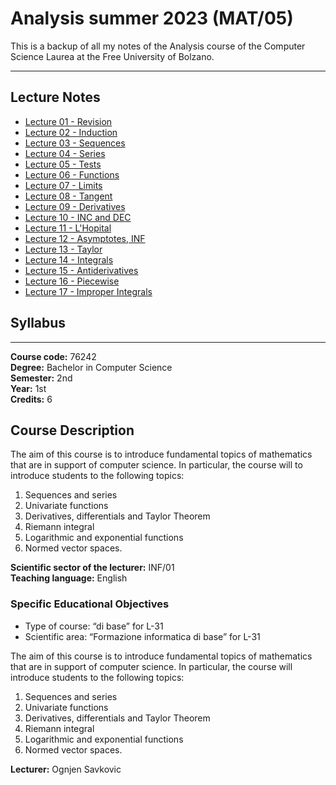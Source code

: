 # Analysis summer 2023 (MAT/05)
This is a backup of all my notes of the Analysis course of the Computer Science Laurea at the Free University of Bolzano.

---

## Lecture Notes


- [Lecture 01 - Revision](./Lecture%2001%20-%20Revision.pdf)
- [Lecture 02 - Induction](./Lecture%2002%20-%20Induction.pdf)
- [Lecture 03 - Sequences](./Lecture%2003%20-%20Sequences.pdf)
- [Lecture 04 - Series](./Lecture%2004%20-%20Series.pdf)
- [Lecture 05 - Tests](./Lecture%2005%20-%20Tests.pdf)
- [Lecture 06 - Functions](./Lecture%2006%20-%20Functions.pdf)
- [Lecture 07 - Limits](./Lecture%2007%20-%20Limits.pdf)
- [Lecture 08 - Tangent](./Lecture%2008%20-%20Tangent.pdf)
- [Lecture 09 - Derivatives](./Lecture%2009%20-%20Derivatives.pdf)
- [Lecture 10 - INC and DEC](./Lecture%2010%20-%20INC%20and%20DEC.pdf)
- [Lecture 11 - L'Hopital](./Lecture%2011%20-%20L'Hopital.pdf)
- [Lecture 12 - Asymptotes, INF](./Lecture%2012%20-%20Asymptotes%2C%20INF.pdf)
- [Lecture 13 - Taylor](./Lecture%2013%20-%20Taylor.pdf)
- [Lecture 14 - Integrals](./Lecture%2014%20-%20Integrals.pdf)
- [Lecture 15 - Antiderivatives](./Lecture%2015%20-%20Antiderivative.pdf)
- [Lecture 16 - Piecewise](./Lecture%2016%20-%20Piecewise.pdf)
- [Lecture 17 - Improper Integrals](./Lecture%2017%20-%20Improper%20Integrals.pdf)


## Syllabus
---
**Course code:** 76242  
**Degree:** Bachelor in Computer Science  
**Semester:** 2nd  
**Year:** 1st  
**Credits:** 6  

## Course Description
The aim of this course is to introduce fundamental topics of mathematics that are in support of computer science. In particular, the course will to introduce students to the following topics: 
1. Sequences and series
2. Univariate functions
3. Derivatives, differentials and Taylor Theorem
4. Riemann integral
5. Logarithmic and exponential functions
6. Normed vector spaces.

**Scientific sector of the lecturer:** INF/01  
**Teaching language:** English  

### Specific Educational Objectives
- Type of course: “di base” for L-31
- Scientific area: “Formazione informatica di base” for L-31

The aim of this course is to introduce fundamental topics of mathematics that are in support of computer science. In particular, the course will introduce students to the following topics: 
1. Sequences and series
2. Univariate functions
3. Derivatives, differentials and Taylor Theorem
4. Riemann integral
5. Logarithmic and exponential functions
6. Normed vector spaces.

**Lecturer:** Ognjen Savkovic